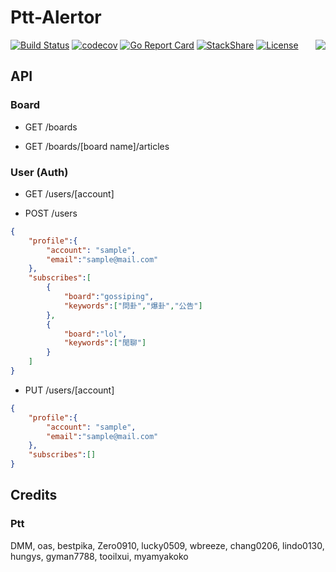 # Ptt-Alertor

<img align="right" src="https://raw.githubusercontent.com/meifamily/ptt-alertor/master/logo.jpg">

[![Build Status](https://travis-ci.org/meifamily/ptt-alertor.svg?branch=master)](https://travis-ci.org/meifamily/ptt-alertor)
[![codecov](https://codecov.io/gh/meifamily/ptt-alertor/branch/master/graph/badge.svg)](https://codecov.io/gh/meifamily/ptt-alertor)
[![Go Report Card](https://goreportcard.com/badge/github.com/meifamily/ptt-alertor)](https://goreportcard.com/report/github.com/meifamily/ptt-alertor)
[![StackShare](https://img.shields.io/badge/tech-stack-0690fa.svg?style=flat)](https://stackshare.io/ptt-alertor/ptt-alertor)
[![License](https://img.shields.io/badge/License-Apache%202.0-blue.svg)](https://opensource.org/licenses/Apache-2.0)

## API

### Board

* GET /boards

* GET /boards/[board name]/articles

### User (Auth)

* GET /users/[account]

* POST /users

```json
{
    "profile":{
        "account": "sample",
        "email":"sample@mail.com"
    },
    "subscribes":[
        {
            "board":"gossiping",
            "keywords":["問卦","爆卦","公告"]
        },
        {
            "board":"lol",
            "keywords":["閒聊"]
        }
    ]
}
```

* PUT /users/[account]

```json
{
    "profile":{
        "account": "sample",
        "email":"sample@mail.com"
    },
    "subscribes":[]
}
```

## Credits

### Ptt

DMM, oas, bestpika, Zero0910, lucky0509, wbreeze, chang0206, lindo0130, hungys, gyman7788, tooilxui, myamyakoko